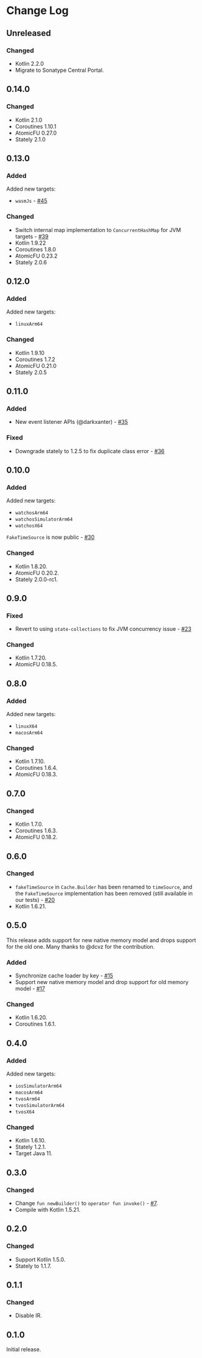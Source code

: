 # Change Log

## Unreleased

### Changed

- Kotlin 2.2.0
- Migrate to Sonatype Central Portal. 

## 0.14.0

### Changed

- Kotlin 2.1.0
- Coroutines 1.10.1
- AtomicFU 0.27.0
- Stately 2.1.0

## 0.13.0

### Added

Added new targets:
- `wasmJs` - [#45](https://github.com/ReactiveCircus/cache4k/pull/45)

### Changed

- Switch internal map implementation to `ConcurrentHashMap` for JVM targets - [#39](https://github.com/ReactiveCircus/cache4k/pull/39)
- Kotlin 1.9.22
- Coroutines 1.8.0
- AtomicFU 0.23.2
- Stately 2.0.6

## 0.12.0

### Added

Added new targets:
- `linuxArm64`

### Changed

- Kotlin 1.9.10
- Coroutines 1.7.2
- AtomicFU 0.21.0
- Stately 2.0.5

## 0.11.0

### Added

- New event listener APIs (@darkxanter) - [#35](https://github.com/ReactiveCircus/cache4k/pull/35)

### Fixed

- Downgrade stately to 1.2.5 to fix duplicate class error - [#36](https://github.com/ReactiveCircus/cache4k/pull/36)

## 0.10.0

### Added

Added new targets:
- `watchosArm64`
- `watchosSimulatorArm64`
- `watchosX64`

`FakeTimeSource` is now public - [#30](https://github.com/ReactiveCircus/cache4k/pull/30)

### Changed

- Kotlin 1.8.20.
- AtomicFU 0.20.2.
- Stately 2.0.0-rc1.

## 0.9.0

### Fixed

- Revert to using `state-collections` to fix JVM concurrency issue - [#23](https://github.com/ReactiveCircus/cache4k/issues/23)

### Changed

- Kotlin 1.7.20.
- AtomicFU 0.18.5.

## 0.8.0

### Added

Added new targets:
- `linuxX64`
- `macosArm64`

### Changed

- Kotlin 1.7.10.
- Coroutines 1.6.4.
- AtomicFU 0.18.3.

## 0.7.0

### Changed

- Kotlin 1.7.0.
- Coroutines 1.6.3.
- AtomicFU 0.18.2.

## 0.6.0

### Changed

- `fakeTimeSource` in `Cache.Builder` has been renamed to `timeSource`, and the `FakeTimeSource` implementation has been removed (still available in our tests) - [#20](https://github.com/ReactiveCircus/cache4k/pull/20)
- Kotlin 1.6.21.

## 0.5.0

This release adds support for new native memory model and drops support for the old one. Many thanks to @dcvz for the contribution. 

### Added

- Synchronize cache loader by key - [#15](https://github.com/ReactiveCircus/cache4k/pull/15)
- Support new native memory model and drop support for old memory model - [#17](https://github.com/ReactiveCircus/cache4k/pull/17)

### Changed

- Kotlin 1.6.20.
- Coroutines 1.6.1.

## 0.4.0

### Added

Added new targets:
- `iosSimulatorArm64`
- `macosArm64`
- `tvosArm64` 
- `tvosSimulatorArm64`
- `tvosX64`

### Changed

- Kotlin 1.6.10.
- Stately 1.2.1.
- Target Java 11.

## 0.3.0

### Changed

- Change `fun newBuilder()` to `operator fun invoke()` - [#7](https://github.com/ReactiveCircus/cache4k/pull/7).
- Compile with Kotlin 1.5.21.

## 0.2.0

### Changed

- Support Kotlin 1.5.0.
- Stately to 1.1.7.

## 0.1.1

### Changed

- Disable IR.

## 0.1.0

Initial release.
